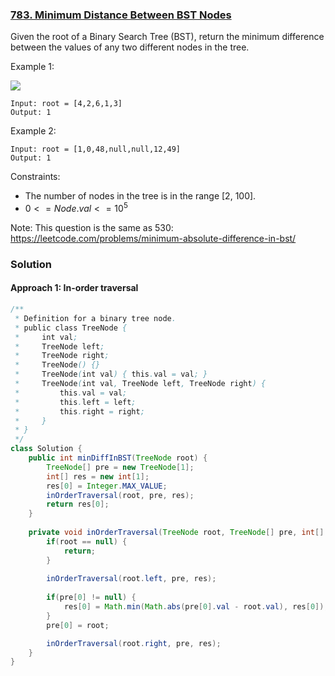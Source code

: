 ### [783. Minimum Distance Between BST Nodes](https://leetcode.com/problems/minimum-distance-between-bst-nodes/)


Given the root of a Binary Search Tree (BST), return the minimum difference between the values of any two different nodes in the tree.

 

Example 1:

![](https://assets.leetcode.com/uploads/2021/02/05/bst1.jpg)
```
Input: root = [4,2,6,1,3]
Output: 1
```
Example 2:

```
Input: root = [1,0,48,null,null,12,49]
Output: 1
``` 

Constraints:

- The number of nodes in the tree is in the range [2, 100].
- $0 <= Node.val <= 10^5$
 

Note: This question is the same as 530: https://leetcode.com/problems/minimum-absolute-difference-in-bst/



### Solution

#### Approach 1: In-order traversal

```java
/**
 * Definition for a binary tree node.
 * public class TreeNode {
 *     int val;
 *     TreeNode left;
 *     TreeNode right;
 *     TreeNode() {}
 *     TreeNode(int val) { this.val = val; }
 *     TreeNode(int val, TreeNode left, TreeNode right) {
 *         this.val = val;
 *         this.left = left;
 *         this.right = right;
 *     }
 * }
 */
class Solution {
    public int minDiffInBST(TreeNode root) {
        TreeNode[] pre = new TreeNode[1];
        int[] res = new int[1];
        res[0] = Integer.MAX_VALUE;
        inOrderTraversal(root, pre, res);
        return res[0];
    }
    
    private void inOrderTraversal(TreeNode root, TreeNode[] pre, int[] res) {
        if(root == null) {
            return;
        }
        
        inOrderTraversal(root.left, pre, res);
        
        if(pre[0] != null) {
            res[0] = Math.min(Math.abs(pre[0].val - root.val), res[0]);
        }
        pre[0] = root;

        inOrderTraversal(root.right, pre, res);
    }
}
```